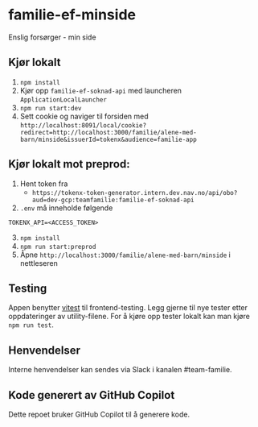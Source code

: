 # familie-ef-minside
Enslig forsørger - min side

## Kjør lokalt
1. `npm install`
2. Kjør opp `familie-ef-soknad-api` med launcheren `ApplicationLocalLauncher`
3. `npm run start:dev`
4. Sett cookie og naviger til forsiden med `http://localhost:8091/local/cookie?redirect=http://localhost:3000/familie/alene-med-barn/minside&issuerId=tokenx&audience=familie-app`

## Kjør lokalt mot preprod:
1. Hent token fra
    - `https://tokenx-token-generator.intern.dev.nav.no/api/obo?aud=dev-gcp:teamfamilie:familie-ef-soknad-api`
2. `.env` må inneholde følgende
 ``` 
TOKENX_API=<ACCESS_TOKEN>
```
3. `npm install`
4. `npm run start:preprod`
5. Åpne `http://localhost:3000/familie/alene-med-barn/minside` i nettleseren

## Testing
Appen benytter [vitest](https://vitest.dev/) til frontend-testing. Legg gjerne til nye tester etter oppdateringer av utility-filene. 
For å kjøre opp tester lokalt kan man kjøre `npm run test`. 

## Henvendelser
Interne henvendelser kan sendes via Slack i kanalen #team-familie.

## Kode generert av GitHub Copilot
Dette repoet bruker GitHub Copilot til å generere kode.